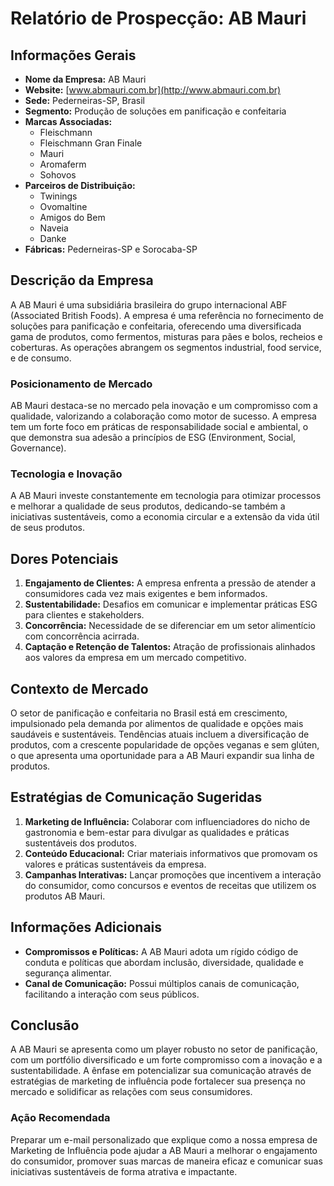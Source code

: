 # Relatório de Prospecção: AB Mauri

## Informações Gerais
- **Nome da Empresa:** AB Mauri  
- **Website:** [www.abmauri.com.br](http://www.abmauri.com.br)  
- **Sede:** Pederneiras-SP, Brasil  
- **Segmento:** Produção de soluções em panificação e confeitaria  
- **Marcas Associadas:** 
  - Fleischmann
  - Fleischmann Gran Finale
  - Mauri
  - Aromaferm
  - Sohovos
- **Parceiros de Distribuição:** 
  - Twinings
  - Ovomaltine
  - Amigos do Bem
  - Naveia
  - Danke  
- **Fábricas:** Pederneiras-SP e Sorocaba-SP  

## Descrição da Empresa
A AB Mauri é uma subsidiária brasileira do grupo internacional ABF (Associated British Foods). A empresa é uma referência no fornecimento de soluções para panificação e confeitaria, oferecendo uma diversificada gama de produtos, como fermentos, misturas para pães e bolos, recheios e coberturas. As operações abrangem os segmentos industrial, food service, e de consumo.

### Posicionamento de Mercado
AB Mauri destaca-se no mercado pela inovação e um compromisso com a qualidade, valorizando a colaboração como motor de sucesso. A empresa tem um forte foco em práticas de responsabilidade social e ambiental, o que demonstra sua adesão a princípios de ESG (Environment, Social, Governance).

### Tecnologia e Inovação
A AB Mauri investe constantemente em tecnologia para otimizar processos e melhorar a qualidade de seus produtos, dedicando-se também a iniciativas sustentáveis, como a economia circular e a extensão da vida útil de seus produtos.

## Dores Potenciais
1. **Engajamento de Clientes:** A empresa enfrenta a pressão de atender a consumidores cada vez mais exigentes e bem informados.
2. **Sustentabilidade:** Desafios em comunicar e implementar práticas ESG para clientes e stakeholders.
3. **Concorrência:** Necessidade de se diferenciar em um setor alimentício com concorrência acirrada.
4. **Captação e Retenção de Talentos:** Atração de profissionais alinhados aos valores da empresa em um mercado competitivo.

## Contexto de Mercado
O setor de panificação e confeitaria no Brasil está em crescimento, impulsionado pela demanda por alimentos de qualidade e opções mais saudáveis e sustentáveis. Tendências atuais incluem a diversificação de produtos, com a crescente popularidade de opções veganas e sem glúten, o que apresenta uma oportunidade para a AB Mauri expandir sua linha de produtos.

## Estratégias de Comunicação Sugeridas
1. **Marketing de Influência:** Colaborar com influenciadores do nicho de gastronomia e bem-estar para divulgar as qualidades e práticas sustentáveis dos produtos.
2. **Conteúdo Educacional:** Criar materiais informativos que promovam os valores e práticas sustentáveis da empresa.
3. **Campanhas Interativas:** Lançar promoções que incentivem a interação do consumidor, como concursos e eventos de receitas que utilizem os produtos AB Mauri.

## Informações Adicionais
- **Compromissos e Políticas:** A AB Mauri adota um rígido código de conduta e políticas que abordam inclusão, diversidade, qualidade e segurança alimentar.
- **Canal de Comunicação:** Possui múltiplos canais de comunicação, facilitando a interação com seus públicos.

## Conclusão
A AB Mauri se apresenta como um player robusto no setor de panificação, com um portfólio diversificado e um forte compromisso com a inovação e a sustentabilidade. A ênfase em potencializar sua comunicação através de estratégias de marketing de influência pode fortalecer sua presença no mercado e solidificar as relações com seus consumidores.

### Ação Recomendada
Preparar um e-mail personalizado que explique como a nossa empresa de Marketing de Influência pode ajudar a AB Mauri a melhorar o engajamento do consumidor, promover suas marcas de maneira eficaz e comunicar suas iniciativas sustentáveis de forma atrativa e impactante.